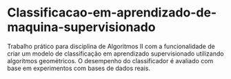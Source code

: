 # Classificacao-em-aprendizado-de-maquina-supervisionado
Trabalho prático para disciplina de Algoritmos II com a funcionalidade de criar um modelo de classificação em aprendizado supervisionado utilizando algoritmos geométricos. O desempenho do classificador é avaliado com base em experimentos com bases de dados reais.
